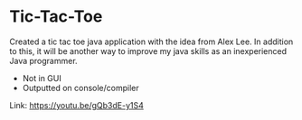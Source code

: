 # Tic-Tac-Toe
Created a tic tac toe java application with the idea from Alex Lee. In addition to this, it will be another way to improve my java skills as an inexperienced Java programmer. 
  - Not in GUI
  - Outputted on console/compiler

Link: https://youtu.be/gQb3dE-y1S4
